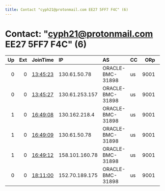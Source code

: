 ```yaml
---
title: Contact "cyph21@protonmail.com EE27 5FF7 F4C" (6)
---
```


# Contact: "cyph21@protonmail.com EE27 5FF7 F4C" (6)

|   Up |   Ext | JoinTime                                                                                              | IP             | AS               | CC   |   ORp |   Dirp | OS    | Version   | Nickname     |   eFamMembers |
|-----:|------:|:------------------------------------------------------------------------------------------------------|:---------------|:-----------------|:-----|------:|-------:|:------|:----------|:-------------|--------------:|
|    0 |     0 | [13:45:23](https://nusenu.github.io/OrNetStats/w/relay/0367BA5AD3796F4AB6F78F5D804A5D3ED57A3747.html) | 130.61.50.78   | ORACLE-BMC-31898 | us   |  9001 |      0 | Linux | 0.4.6.10  | cyph21node1  |             2 |
|    0 |     0 | [13:45:27](https://nusenu.github.io/OrNetStats/w/relay/8C1C2D38BCF10F658BCDAA62F0229E188166B8D7.html) | 130.61.253.157 | ORACLE-BMC-31898 | us   |  9001 |      0 | Linux | 0.4.6.10  | cyph21node2  |             2 |
|    1 |     0 | [16:49:08](https://nusenu.github.io/OrNetStats/w/relay/652A6021F1BE0D0709507BAB1AD725BD95D6ED4B.html) | 130.162.218.4  | ORACLE-BMC-31898 | us   |  9001 |      0 | Linux | 0.4.6.10  | cyph21node1  |             3 |
|    1 |     0 | [16:49:09](https://nusenu.github.io/OrNetStats/w/relay/6395C11A34A24D5DA8FB4CA080F8AB8807E4B003.html) | 130.61.50.78   | ORACLE-BMC-31898 | us   |  9001 |      0 | Linux | 0.4.6.10  | cyph21node3  |             3 |
|    1 |     0 | [16:49:12](https://nusenu.github.io/OrNetStats/w/relay/D1B207022C9BA56F333B50F6CB6B69E36699A345.html) | 158.101.160.78 | ORACLE-BMC-31898 | us   |  9001 |      0 | Linux | 0.4.6.10  | cyph21node2  |             3 |
|    0 |     0 | [18:11:00](https://nusenu.github.io/OrNetStats/w/relay/410076A6AB2CDC03F7756C2C6E01B08C7E0AE567.html) | 152.70.189.175 | ORACLE-BMC-31898 | us   |  9001 |      0 | Linux | 0.4.6.10  | sampleblabla |             1 |
